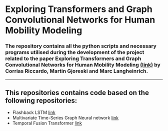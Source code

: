 # Exploring Transformers and Graph Convolutional Networks for Human Mobility Modeling
### The repository contains all the python scripts and necessary programs utilised during the development of the project related to the paper **Exploring Transformers and Graph Convolutional Networks for Human Mobility Modeling** [(link)](https://www.mdpi.com/1424-8220/23/10/4803) by Corrias Riccardo, Martin Gjoreski and Marc Langheinrich.
***
## This repositories contains code based on the following repositories:
* Flashback LSTM [link](https://github.com/eXascaleInfolab/Flashback_code)
* Multivariate Time-Series Graph Neural network [link](https://github.com/nnzhan/MTGNN)
* Temporal Fusion Transformer [link](https://github.com/greatwhiz/tft_tf2)
